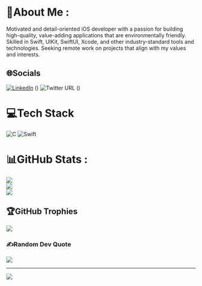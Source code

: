 # 💫About Me :
Motivated and detail-oriented iOS developer with a passion for building high-quality, value-adding applications that are environmentally friendly. Skilled in Swift, UIKit, SwiftUI, Xcode, and other industry-standard tools and technologies. Seeking remote work on projects that align with my values and interests.




## 🌐Socials
[![LinkedIn](https://img.shields.io/badge/LinkedIn-%230077B5.svg?logo=linkedin&logoColor=white)](https://linkedin.com/in/TahhanCoding/) 
()
![[Twitter URL](https://twitter.com/TahhanCoding/)](https://img.shields.io/twitter/url?style=social)
()

# 💻Tech Stack
![C](https://img.shields.io/badge/c-%2300599C.svg?style=plastic&logo=c&logoColor=white) ![Swift](https://img.shields.io/badge/swift-F54A2A?style=plastic&logo=swift&logoColor=white) 
# 📊GitHub Stats :
![](https://github-readme-stats.vercel.app/api?username=TahhanCoding&theme=blueberry&hide_border=true&include_all_commits=false&count_private=true)<br/>
![](https://github-readme-streak-stats.herokuapp.com/?user=TahhanCoding&theme=blueberry&hide_border=true)<br/>
![](https://github-readme-stats.vercel.app/api/top-langs/?username=TahhanCoding&theme=blueberry&hide_border=true&include_all_commits=false&count_private=true&layout=compact)

## 🏆GitHub Trophies
![](https://github-profile-trophy.vercel.app/?username=TahhanCoding&theme=juicyfresh&no-frame=true&no-bg=true&margin-w=4)

### ✍️Random Dev Quote
![](https://quotes-github-readme.vercel.app/api?type=horizontal&theme=radical)

---
[![](https://visitcount.itsvg.in/api?id=TahhanCoding&icon=0&color=6)](https://visitcount.itsvg.in)
